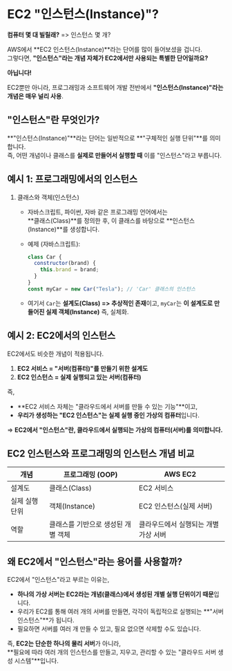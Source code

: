 # EC2 "인스턴스(Instance)"?

**컴퓨터 몇 대 빌릴래?** => 인스턴스 몇 개? 

AWS에서 **EC2 인스턴스(Instance)**라는 단어를 많이 들어보셨을 겁니다.  
그렇다면, **"인스턴스"라는 개념 자체가 EC2에서만 사용되는 특별한 단어일까요?**  

**아닙니다!**  

EC2뿐만 아니라, 프로그래밍과 소프트웨어 개발 전반에서 **"인스턴스(Instance)"라는 개념은 매우 널리 사용**.

## "인스턴스"란 무엇인가?

**"인스턴스(Instance)"**라는 단어는 일반적으로 **"구체적인 실행 단위"**를 의미합니다.  
즉, 어떤 개념이나 클래스를 **실제로 만들어서 실행할 때** 이를 "인스턴스"라고 부릅니다.  

## 예시 1: 프로그래밍에서의 인스턴스

1. 클래스와 객체(인스턴스)

   - 자바스크립트, 파이썬, 자바 같은 프로그래밍 언어에서는  
     **클래스(Class)**를 정의한 후, 이 클래스를 바탕으로 **인스턴스(Instance)**를 생성합니다.  

   - 예제 (자바스크립트):  
     ```js
     class Car {
       constructor(brand) {
         this.brand = brand;
       }
     }
     const myCar = new Car("Tesla"); // 'Car' 클래스의 인스턴스
     ```

   - 여기서 `Car`는 **설계도(Class) => 추상적인 존재**이고, `myCar`는 **이 설계도로 만들어진 실제 객체(Instance)** 즉, 실체화.

## 예시 2: EC2에서의 인스턴스  

EC2에서도 비슷한 개념이 적용됩니다.  

1. **EC2 서비스 = "서버(컴퓨터)"를 만들기 위한 설계도**  
2. **EC2 인스턴스 = 실제 실행되고 있는 서버(컴퓨터)**  

즉,  

- **EC2 서비스 자체는 "클라우드에서 서버를 만들 수 있는 기능"**이고,  
- **우리가 생성하는 "EC2 인스턴스"는 실제 실행 중인 가상의 컴퓨터**입니다.  

=> **EC2에서 "인스턴스"란, 클라우드에서 실행되는 가상의 컴퓨터(서버)를 의미합니다.**  

## EC2 인스턴스와 프로그래밍의 인스턴스 개념 비교

| 개념 | 프로그래밍 (OOP) | AWS EC2 |
|------|-----------------|---------|
| 설계도 | 클래스(Class) | EC2 서비스 |
| 실제 실행 단위 | 객체(Instance) | EC2 인스턴스(실제 서버) |
| 역할 | 클래스를 기반으로 생성된 개별 객체 | 클라우드에서 실행되는 개별 가상 서버 |

## 왜 EC2에서 "인스턴스"라는 용어를 사용할까? 

EC2에서 "인스턴스"라고 부르는 이유는,  

- **하나의 가상 서버는 EC2라는 개념(클래스)에서 생성된 개별 실행 단위이기 때문**입니다.  
- 우리가 EC2를 통해 여러 개의 서버를 만들면, 각각이 독립적으로 실행되는 **"서버 인스턴스"**가 됩니다.  
- 필요하면 서버를 여러 개 만들 수 있고, 필요 없으면 삭제할 수도 있습니다.  

즉, **EC2는 단순한 하나의 물리 서버**가 아니라,  
**필요에 따라 여러 개의 인스턴스를 만들고, 지우고, 관리할 수 있는 "클라우드 서버 생성 시스템"**입니다. 